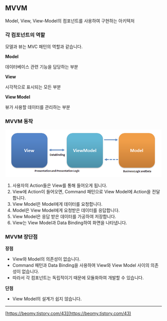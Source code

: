 ## MVVM

Model, View, View-Model의 컴포넌트를 사용하여 구현하는 아키텍처

### 각 컴포넌트의 역할

모델과 뷰는 MVC 패턴의 역할과 같습니다.

**Model**

데이터베이스 관련 기능을 담당하는 부분

**View**

시각적으로 표시되는 모든 부분

**View Model**

뷰가 사용할 데이터를 관리하는 부분

### MVVM 동작

<p>
  <img src="https://github.com/triflingness/CSnCT-Study/blob/main/IT%20Common%20Sense/images/MVVM.png">
</p>

1. 사용자의 Action들은 View를 통해 들어오게 됩니다.
2. View에 Action이 들어오면, Command 패턴으로 View Model에 Action을 전달합니다.
3. View Model은 Model에게 데이터를 요청합니다.
4. Model은 View Model에게 요청받은 데이터를 응답합니다.
5. View Model은 응답 받은 데이터를 가공하여 저장합니다.
6. View는 View Model과 Data Binding하여 화면을 나타냅니다.

### MVVM 장단점

**장점**

- View와 Model의 의존성이 없습니다.
- Command 패턴과 Data Binding을 사용하여 View와 View Model 사이의 의존성이 없습니다.
- 따라서 각 컴포넌트는 독립적이기 때문에 모듈화하여 개발할 수 있습니다.

**단점**

- View Model의 설계가 쉽지 않습니다.

---

[https://beomy.tistory.com/43](https://beomy.tistory.com/43)
